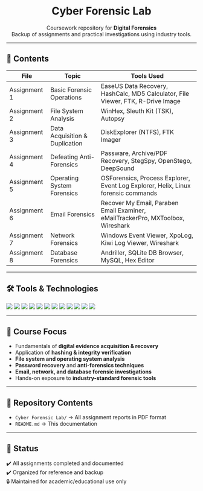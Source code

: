 <h1 align="center">Cyber Forensic Lab</h1>  
<p align="center">
  Coursework repository for <b>Digital Forensics</b> <br>
  Backup of assignments and practical investigations using industry tools.
</p>  

---

## 📑 Contents  

| File | Topic | Tools Used |
|------|-------|------------|
| Assignment 1 | Basic Forensic Operations | EaseUS Data Recovery, HashCalc, MD5 Calculator, File Viewer, FTK, R-Drive Image |
| Assignment 2 | File System Analysis | WinHex, Sleuth Kit (TSK), Autopsy |
| Assignment 3 | Data Acquisition & Duplication | DiskExplorer (NTFS), FTK Imager |
| Assignment 4 | Defeating Anti-Forensics | Passware, Archive/PDF Recovery, StegSpy, OpenStego, DeepSound |
| Assignment 5 | Operating System Forensics | OSForensics, Process Explorer, Event Log Explorer, Helix, Linux forensic commands |
| Assignment 6 | Email Forensics | Recover My Email, Paraben Email Examiner, eMailTrackerPro, MXToolbox, Wireshark |
| Assignment 7 | Network Forensics | Windows Event Viewer, XpoLog, Kiwi Log Viewer, Wireshark |
| Assignment 8 | Database Forensics | Andriller, SQLite DB Browser, MySQL, Hex Editor |

---

## 🛠 Tools & Technologies  

<p align="left">
  <img src="https://img.shields.io/badge/FTK-Forensic%20Toolkit-orange" />
  <img src="https://img.shields.io/badge/Autopsy-Forensics-blue" />
  <img src="https://img.shields.io/badge/Wireshark-Network-blue?logo=wireshark" />
  <img src="https://img.shields.io/badge/MySQL-Database-orange?logo=mysql" />
  <img src="https://img.shields.io/badge/SQLite-DBBrowser-blue?logo=sqlite" />
  <img src="https://img.shields.io/badge/Linux-Commands-grey?logo=linux" />
  <img src="https://img.shields.io/badge/OSForensics-Tool-darkblue" />
  <img src="https://img.shields.io/badge/Helix-Tool-red" />
  <img src="https://img.shields.io/badge/Process-Explorer-green" />
  <img src="https://img.shields.io/badge/Paraben-EmailExaminer-purple" />
  <img src="https://img.shields.io/badge/DeepSound-AudioStego-pink" />
  <img src="https://img.shields.io/badge/OpenStego-Steganography-green" />
</p>  

---

## 📌 Course Focus  

- Fundamentals of **digital evidence acquisition & recovery**  
- Application of **hashing & integrity verification**  
- **File system and operating system analysis**  
- **Password recovery** and **anti-forensics techniques**  
- **Email, network, and database forensic investigations**  
- Hands-on exposure to **industry-standard forensic tools**  

---

## 📂 Repository Contents  
- `Cyber Forensic Lab/` → All assignment reports in PDF format  
- `README.md` → This documentation  

---

## 📖 Status  
✔️ All assignments completed and documented  
✔️ Organized for reference and backup  
🔒 Maintained for academic/educational use only  
